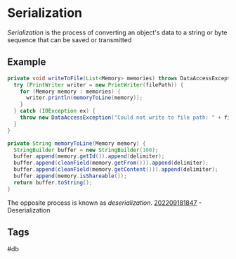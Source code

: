 # Serialization
*Serialization* is the process of converting an object's data to a string or byte sequence that can be saved or transmitted

## Example
```java
private void writeToFile(List<Memory> memories) throws DataAccessException {
  try (PrintWriter writer = new PrintWriter(filePath)) {
    for (Memory memory : memories) {
      writer.println(memoryToLine(memory));
    }
  } catch (IOException ex) {
    throw new DataAccessException("Could not write to file path: " + filePath, ex);
  }
}

private String memoryToLine(Memory memory) {
  StringBuilder buffer = new StringBuilder(100);
  buffer.append(memory.getId()).append(delimiter);
  buffer.append(cleanField(memory.getFrom())).append(delimiter);
  buffer.append(cleanField(memory.getContent())).append(delimiter);
  buffer.append(memory.isShareable());
  return buffer.toString();
}
```

The opposite process is known as *deserialization*. 
[202209181847](../202209181847) - Deserialization

## Tags
#db
